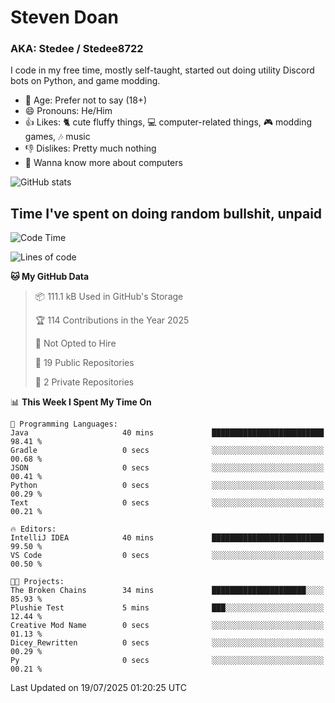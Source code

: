 # Steven Doan
### AKA: Stedee / Stedee8722
I code in my free time, mostly self-taught, started out doing utility Discord bots on Python, and game modding.

- 🤔 Age: Prefer not to say (18+)
- 😄 Pronouns: He/Him
- 👍 Likes: 🐈 cute fluffy things, 💻 computer-related things, 🎮 modding games, 🎶 music
- 👎 Dislikes: Pretty much nothing
- 🥹 Wanna know more about computers

![GitHub stats](https://github-readme-stats-iota-mocha-40.vercel.app/api?username=Stedee8722&show=prs_merged,prs_merged_percentage&show_icons=true&theme=transparent)

## Time I've spent on doing random bullshit, unpaid
<!--START_SECTION:Time I've spent on doing random bullshit, unpaid-->
![Code Time](http://img.shields.io/badge/Code%20Time-298%20hrs%2022%20mins-blue)

![Lines of code](https://img.shields.io/badge/From%20Hello%20World%20I%27ve%20Written-85.1%20thousand%20lines%20of%20code-blue)

**🐱 My GitHub Data** 

> 📦 111.1 kB Used in GitHub's Storage 
 > 
> 🏆 114 Contributions in the Year 2025
 > 
> 🚫 Not Opted to Hire
 > 
> 📜 19 Public Repositories 
 > 
> 🔑 2 Private Repositories 
 > 
📊 **This Week I Spent My Time On** 

```text
💬 Programming Languages: 
Java                     40 mins             █████████████████████████   98.41 % 
Gradle                   0 secs              ░░░░░░░░░░░░░░░░░░░░░░░░░   00.68 % 
JSON                     0 secs              ░░░░░░░░░░░░░░░░░░░░░░░░░   00.41 % 
Python                   0 secs              ░░░░░░░░░░░░░░░░░░░░░░░░░   00.29 % 
Text                     0 secs              ░░░░░░░░░░░░░░░░░░░░░░░░░   00.21 % 

🔥 Editors: 
IntelliJ IDEA            40 mins             █████████████████████████   99.50 % 
VS Code                  0 secs              ░░░░░░░░░░░░░░░░░░░░░░░░░   00.50 % 

🐱‍💻 Projects: 
The Broken Chains        34 mins             █████████████████████░░░░   85.93 % 
Plushie Test             5 mins              ███░░░░░░░░░░░░░░░░░░░░░░   12.44 % 
Creative Mod Name        0 secs              ░░░░░░░░░░░░░░░░░░░░░░░░░   01.13 % 
Dicey_Rewritten          0 secs              ░░░░░░░░░░░░░░░░░░░░░░░░░   00.29 % 
Py                       0 secs              ░░░░░░░░░░░░░░░░░░░░░░░░░   00.21 % 
```


 Last Updated on 19/07/2025 01:20:25 UTC
<!--END_SECTION:Time I've spent on doing random bullshit, unpaid-->
